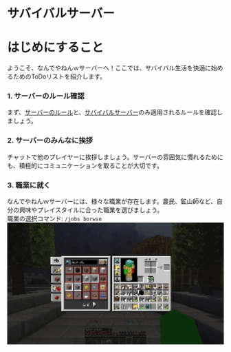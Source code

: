 # サバイバルサーバー

# はじめにすること

ようこそ、なんでやねんｗサーバーへ！ここでは、サバイバル生活を快適に始めるためのToDoリストを紹介します。  

### 1. サーバーのルール確認

まず、[サーバーのルール](http://docs.nandeyanen.click/rule/#minecraft%E3%81%AE%E3%83%AB%E3%83%BC%E3%83%AB)と、[サバイバルサーバー](http://docs.nandeyanen.click/rule/#%E3%82%B5%E3%83%90%E3%82%A4%E3%83%90%E3%83%AB%E3%82%B5%E3%83%BC%E3%83%90%E3%83%BC%E3%81%AE%E7%89%B9%E5%88%A5%E3%83%AB%E3%83%BC%E3%83%AB)のみ適用されるルールを確認しましょう。

### 2. サーバーのみんなに挨拶
チャットで他のプレイヤーに挨拶しましょう。サーバーの雰囲気に慣れるためにも、積極的にコミュニケーションを取ることが大切です。

### 3. 職業に就く
なんでやねんｗサーバーには、様々な職業が存在します。農民、鉱山師など、自分の興味やプレイスタイルに合った職業を選びましょう。  
職業の選択コマンド: `/jobs borwse`<br>
<img src="/image/2024-03-01 23-01-42.gif" width="1000">
